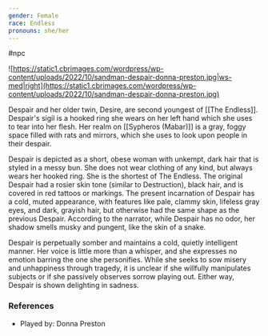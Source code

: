 ```yaml
---
gender: Female
race: Endless
pronouns: she/her
---
```

 #npc 

![https://static1.cbrimages.com/wordpress/wp-content/uploads/2022/10/sandman-despair-donna-preston.jpg|ws-med|right](https://static1.cbrimages.com/wordpress/wp-content/uploads/2022/10/sandman-despair-donna-preston.jpg)

Despair and her older twin, Desire, are second youngest of [[The Endless]]. Despair's sigil is a hooked ring she wears on her left hand which she uses to tear into her flesh. Her realm on [[Sypheros (Mabar)]] is a gray, foggy space filled with rats and mirrors, which she uses to look upon people in their despair.

Despair is depicted as a short, obese woman with unkempt, dark hair that is styled in a messy bun. She does not wear clothing of any kind, but always wears her hooked ring. She is the shortest of The Endless. The original Despair had a rosier skin tone (similar to Destruction), black hair, and is covered in red tattoos or markings. The present incarnation of Despair has a cold, muted appearance, with features like pale, clammy skin, lifeless gray eyes, and dark, grayish hair, but otherwise had the same shape as the previous Despair. According to the narrator, while Despair has no odor, her shadow smells musky and pungent, like the skin of a snake.

Despair is perpetually somber and maintains a cold, quietly intelligent manner. Her voice is little more than a whisper, and she expresses no emotion barring the one she personifies. While she seeks to sow misery and unhappiness through tragedy, it is unclear if she willfully manipulates subjects or if she passively observes sorrow playing out. Either way, Despair is shown delighting in sadness.

### References

- Played by: Donna Preston
